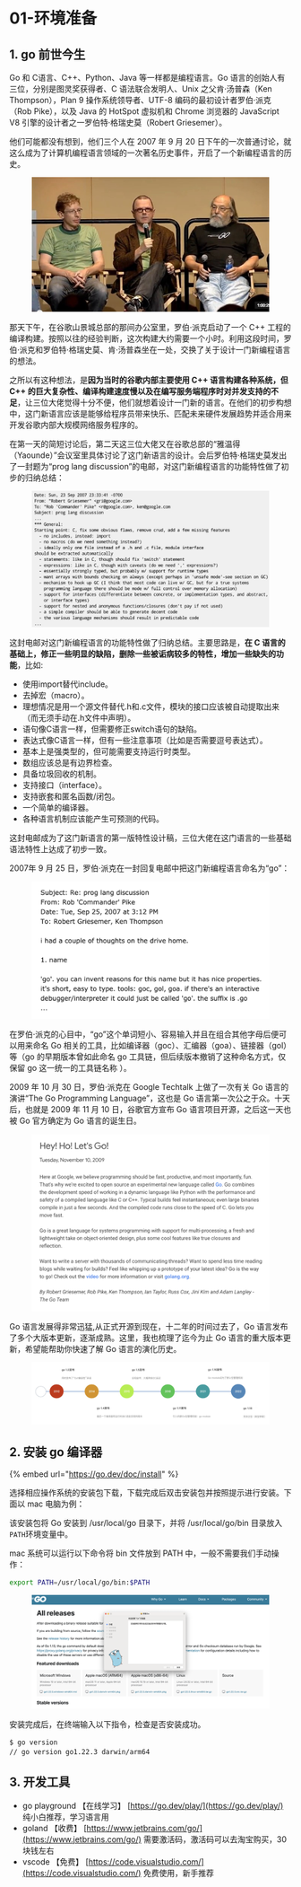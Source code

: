 # 01-环境准备

## 1. go 前世今生

Go 和 C语言、C++、Python、Java 等一样都是编程语言。Go 语言的创始人有三位，分别是图灵奖获得者、C 语法联合发明人、Unix 之父肯·汤普森（Ken Thompson），Plan 9 操作系统领导者、UTF-8 编码的最初设计者罗伯·派克（Rob Pike），以及 Java 的 HotSpot 虚拟机和 Chrome 浏览器的 JavaScript V8 引擎的设计者之一罗伯特·格瑞史莫（Robert Griesemer）。

他们可能都没有想到，他们三个人在 2007 年 9 月 20 日下午的一次普通讨论，就这么成为了计算机编程语言领域的一次著名历史事件，开启了一个新编程语言的历史。

<figure><img src="../.gitbook/assets/image (1).png" alt=""><figcaption></figcaption></figure>

那天下午，在谷歌山景城总部的那间办公室里，罗伯·派克启动了一个 C++ 工程的编译构建。按照以往的经验判断，这次构建大约需要一个小时。利用这段时间，罗伯·派克和罗伯特·格瑞史莫、肯·汤普森坐在一处，交换了关于设计一门新编程语言的想法。

之所以有这种想法，是**因为当时的谷歌内部主要使用 C++ 语言构建各种系统，但 C++ 的巨大复杂性、编译构建速度慢以及在编写服务端程序时对并发支持的不足**，让三位大佬觉得十分不便，他们就想着设计一门新的语言。在他们的初步构想中，这门新语言应该是能够给程序员带来快乐、匹配未来硬件发展趋势并适合用来开发谷歌内部大规模网络服务程序的。

在第一天的简短讨论后，第二天这三位大佬又在谷歌总部的“雅温得（Yaounde）”会议室里具体讨论了这门新语言的设计。会后罗伯特·格瑞史莫发出了一封题为“prog lang discussion”的电邮，对这门新编程语言的功能特性做了初步的归纳总结：

<figure><img src="../.gitbook/assets/image (2).png" alt=""><figcaption></figcaption></figure>

这封电邮对这门新编程语言的功能特性做了归纳总结。主要思路是，**在 C 语言的基础上，修正一些明显的缺陷，删除一些被诟病较多的特性，增加一些缺失的功能**，比如:

* 使用import替代include。
* 去掉宏（macro）。
* 理想情况是用一个源文件替代.h和.c文件，模块的接口应该被自动提取出来（而无须手动在.h文件中声明）。
* 语句像C语言一样，但需要修正switch语句的缺陷。
* 表达式像C语言一样，但有一些注意事项（比如是否需要逗号表达式）。
* 基本上是强类型的，但可能需要支持运行时类型。
* 数组应该总是有边界检查。
* 具备垃圾回收的机制。
* 支持接口（interface）。
* 支持嵌套和匿名函数/闭包。
* 一个简单的编译器。
* 各种语言机制应该能产生可预测的代码。

这封电邮成为了这门新语言的第一版特性设计稿，三位大佬在这门语言的一些基础语法特性上达成了初步一致。

2007年 9 月 25 日，罗伯·派克在一封回复电邮中把这门新编程语言命名为“go”：



<figure><img src="../.gitbook/assets/image (3).png" alt=""><figcaption></figcaption></figure>

在罗伯·派克的心目中，“go”这个单词短小、容易输入并且在组合其他字母后便可以用来命名 Go 相关的工具，比如编译器（goc）、汇编器（goa）、链接器（gol）等（go 的早期版本曾如此命名 go 工具链，但后续版本撤销了这种命名方式，仅保留 go 这一统一的工具链名称 ）。



2009 年 10 月 30 日，罗伯·派克在 Google Techtalk 上做了一次有关 Go 语言的演讲“The Go Programming Language”，这也是 Go 语言第一次公之于众。十天后，也就是 2009 年 11 月 10 日，谷歌官方宣布 Go 语言项目开源，之后这一天也被 Go 官方确定为 Go 语言的诞生日。

<figure><img src="../.gitbook/assets/image (4).png" alt=""><figcaption></figcaption></figure>

Go 语言发展得非常迅猛,从正式开源到现在，十二年的时间过去了，Go 语言发布了多个大版本更新，逐渐成熟。这里，我也梳理了迄今为止 Go 语言的重大版本更新，希望能帮助你快速了解 Go 语言的演化历史。

<figure><img src="../.gitbook/assets/image (5).png" alt=""><figcaption></figcaption></figure>

## 2. 安装 go 编译器

{% embed url="https://go.dev/doc/install" %}

选择相应操作系统的安装包下载，下载完成后双击安装包并按照提示进行安装。下面以 mac 电脑为例：

该安装包将 Go 安装到 /usr/local/go 目录下，并将 /usr/local/go/bin 目录放入`PATH`环境变量中。

mac 系统可以运行以下命令将 bin 文件放到 PATH 中，一般不需要我们手动操作：

```bash
export PATH=/usr/local/go/bin:$PATH
```

<figure><img src="../.gitbook/assets/截屏2024-08-05 16.54.52.png" alt=""><figcaption></figcaption></figure>

安装完成后，在终端输入以下指令，检查是否安装成功。

```bash
$ go version
// go version go1.22.3 darwin/arm64 
```

## 3. 开发工具

* go playground 【在线学习】 [https://go.dev/play/](https://go.dev/play/)  纯小白推荐，学习语言用
* goland 【收费】 [https://www.jetbrains.com/go/](https://www.jetbrains.com/go/) 需要激活码，激活码可以去淘宝购买，30块钱左右
* vscode 【免费】 [https://code.visualstudio.com/](https://code.visualstudio.com/)  免费使用，新手推荐





####

